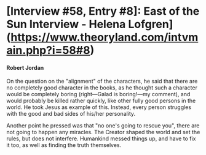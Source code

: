 # [Interview #58, Entry #8]: East of the Sun Interview - Helena Lofgren](https://www.theoryland.com/intvmain.php?i=58#8)

#### Robert Jordan

On the question on the "alignment" of the characters, he said that there are no completely good character in the books, as he thought such a character would be completely boring (right—Galad is boring!—my comment), and would probably be killed rather quickly, like other fully good persons in the world. He took Jesus as example of this. Instead, every person struggles with the good and bad sides of his/her personality.

Another point he pressed was that "no one's going to rescue you", there are not going to happen any miracles. The Creator shaped the world and set the rules, but does not interfere. Humankind messed things up, and have to fix it too, as well as finding the truth themselves.

